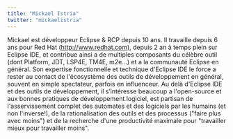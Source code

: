 ```yaml
---
title: "Mickael Istria"
twitter: "mickaelistria"
---
```


Mickael est développeur Eclipse & RCP depuis 10 ans. Il travaille depuis
6 ans pour Red Hat (<http://www.redhat.com)>, depuis 2 an à temps plein
sur Eclipse IDE, et contribue ainsi a de multiples composants du célèbre
outil (dont Platform, JDT, LSP4E, TM4E, m2e...) et a la communauté
Eclipse en général. Son expertise fonctionnelle et technique d'Eclipse
IDE le force a rester au contact de l'écosystème des outils de
développement en général, souvent en simple spectateur, parfois en
influenceur. Au delà d'Eclipse IDE et des outils de développement, il
s’intéresse beaucoup a l'open-source et aux bonnes pratiques de
développement logiciel, est partisan de l'asservissement complet des
automates et des logiciels par les humains (et non l'inverse!), de la
rationalisation des outils et des processus ("faire plus avec moins") et
de la recherche d'une productivité maximale pour "travailler mieux pour
travailler moins".
